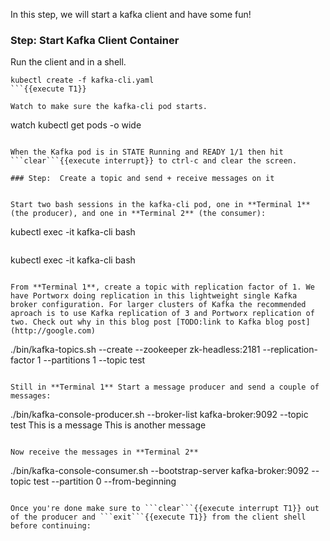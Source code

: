 In this step, we will start a kafka client and have some fun!

### Step: Start Kafka Client Container

Run the client and in a shell.
```
kubectl create -f kafka-cli.yaml
```{{execute T1}}

Watch to make sure the kafka-cli pod starts.
```
watch kubectl get pods -o wide
```{{execute T1}}

When the Kafka pod is in STATE Running and READY 1/1 then hit ```clear```{{execute interrupt}} to ctrl-c and clear the screen.

### Step:  Create a topic and send + receive messages on it


Start two bash sessions in the kafka-cli pod, one in **Terminal 1** (the producer), and one in **Terminal 2** (the consumer):
```
kubectl exec -it kafka-cli bash
```{{execute T1}}
```
kubectl exec -it kafka-cli bash
```{{execute T2}}

From **Terminal 1**, create a topic with replication factor of 1. We have Portworx doing replication in this lightweight single Kafka broker configuration. For larger clusters of Kafka the recommended aproach is to use Kafka replication of 3 and Portworx replication of two. Check out why in this blog post [TODO:link to Kafka blog post](http://google.com)
```
./bin/kafka-topics.sh --create --zookeeper zk-headless:2181 --replication-factor 1 --partitions 1 --topic test
```{{execute T1}}

Still in **Terminal 1** Start a message producer and send a couple of messages:
```
./bin/kafka-console-producer.sh --broker-list kafka-broker:9092 --topic test
This is a message
This is another message
```{{execute T1}}

Now receive the messages in **Terminal 2**
```
./bin/kafka-console-consumer.sh --bootstrap-server kafka-broker:9092 --topic test --partition 0 --from-beginning
```{{execute T2}}

Once you're done make sure to ```clear```{{execute interrupt T1}} out of the producer and ```exit```{{execute T1}} from the client shell before continuing:
